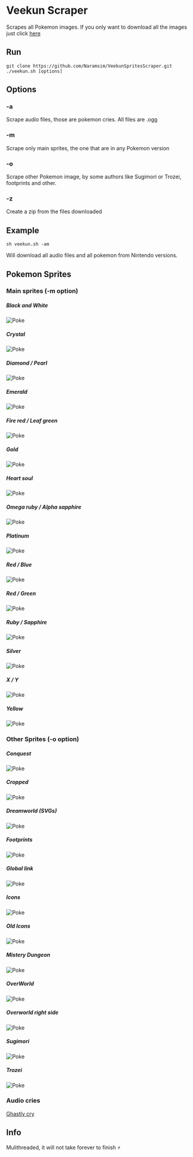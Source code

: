 # Veekun Scraper
Scrapes all Pokemon images. If you only want to download all the images just click [here](https://release)

## Run
```
git clone https://github.com/Naramsim/VeekunSpritesScraper.git
./veekun.sh [options]
```

## Options
### -a
Scrape audio files, those are pokemon cries. All files are .ogg

### -m
Scrape only main sprites, the one that are in any Pokemon version

### -o
Scrape other Pokemon image, by some authors like Sugimori or Trozei, footprints and other.

### -z
Create a zip from the files downloaded

## Example
```
sh veekun.sh -am
```
Will download all audio files and all pokemon from Nintendo versions.

## Pokemon Sprites
### Main sprites (-m option)
##### Black and White
![Poke](https://raw.githubusercontent.com/Naramsim/VeekunSpritesScraper/master/img/main/bw.png "Ghastly")
##### Crystal
![Poke](https://raw.githubusercontent.com/Naramsim/VeekunSpritesScraper/master/img/main/crystal.png "Ghastly")
##### Diamond / Pearl
![Poke](https://raw.githubusercontent.com/Naramsim/VeekunSpritesScraper/master/img/main/diamond_pearl.png "Ghastly")
##### Emerald
![Poke](https://raw.githubusercontent.com/Naramsim/VeekunSpritesScraper/master/img/main/emerald.png "Ghastly")
##### Fire red / Leaf green
![Poke](https://raw.githubusercontent.com/Naramsim/VeekunSpritesScraper/master/img/main/fire_leaf.png "Ghastly")
##### Gold
![Poke](https://raw.githubusercontent.com/Naramsim/VeekunSpritesScraper/master/img/main/gold.png "Ghastly")
##### Heart soul
![Poke](https://raw.githubusercontent.com/Naramsim/VeekunSpritesScraper/master/img/main/heart_soul.png "Ghastly")
##### Omega ruby / Alpha sapphire
![Poke](https://raw.githubusercontent.com/Naramsim/VeekunSpritesScraper/master/img/main/omega_alpha.png "Ghastly")
##### Platinum
![Poke](https://raw.githubusercontent.com/Naramsim/VeekunSpritesScraper/master/img/main/platinum.png "Ghastly")
##### Red / Blue
![Poke](https://raw.githubusercontent.com/Naramsim/VeekunSpritesScraper/master/img/main/red_blue.png "Ghastly")
##### Red / Green
![Poke](https://raw.githubusercontent.com/Naramsim/VeekunSpritesScraper/master/img/main/red_green.png "Ghastly")
##### Ruby / Sapphire
![Poke](https://raw.githubusercontent.com/Naramsim/VeekunSpritesScraper/master/img/main/ruby_sapphire.png "Ghastly")
##### Silver
![Poke](https://raw.githubusercontent.com/Naramsim/VeekunSpritesScraper/master/img/main/silver.png "Ghastly")
##### X / Y
![Poke](https://raw.githubusercontent.com/Naramsim/VeekunSpritesScraper/master/img/main/x_y.png "Ghastly")
##### Yellow
![Poke](https://raw.githubusercontent.com/Naramsim/VeekunSpritesScraper/master/img/main/yellow.png "Ghastly")

### Other Sprites (-o option)
##### Conquest
![Poke](https://raw.githubusercontent.com/Naramsim/VeekunSpritesScraper/master/img/conquest.png "Ghastly")
##### Cropped
![Poke](https://raw.githubusercontent.com/Naramsim/VeekunSpritesScraper/master/img/cropped.png "Ghastly")
##### Dreamworld (SVGs)
![Poke](http://veekun.com/dex/media/pokemon/dream-world/92.svg "Ghastly")
##### Footprints
![Poke](https://raw.githubusercontent.com/Naramsim/VeekunSpritesScraper/master/img/footprint_bulba.png "Bulbasaur")
##### Global link
![Poke](https://raw.githubusercontent.com/Naramsim/VeekunSpritesScraper/master/img/global_link.png "Ghastly")
##### Icons
![Poke](https://raw.githubusercontent.com/Naramsim/VeekunSpritesScraper/master/img/icons.png "Ghastly")
##### Old Icons
![Poke](https://raw.githubusercontent.com/Naramsim/VeekunSpritesScraper/master/img/icons_old.png "Ghastly")
##### Mistery Dungeon
![Poke](https://raw.githubusercontent.com/Naramsim/VeekunSpritesScraper/master/img/mistery_dungeon.png "Ghastly")
##### OverWorld
![Poke](https://raw.githubusercontent.com/Naramsim/VeekunSpritesScraper/master/img/over_world.png "Ghastly")
##### Overworld right side
![Poke](https://raw.githubusercontent.com/Naramsim/VeekunSpritesScraper/master/img/overworld_right.png "Ghastly")
##### Sugimori
![Poke](https://raw.githubusercontent.com/Naramsim/VeekunSpritesScraper/master/img/sugimori.png "Ghastly")
##### Trozei
![Poke](https://raw.githubusercontent.com/Naramsim/VeekunSpritesScraper/master/img/trozei.gif "Ghastly")

### Audio cries
[Ghastly cry](http://veekun.com/dex/media/pokemon/cries/92.ogg)
## Info
Mulithreaded, it will not take forever to finish :zap:
